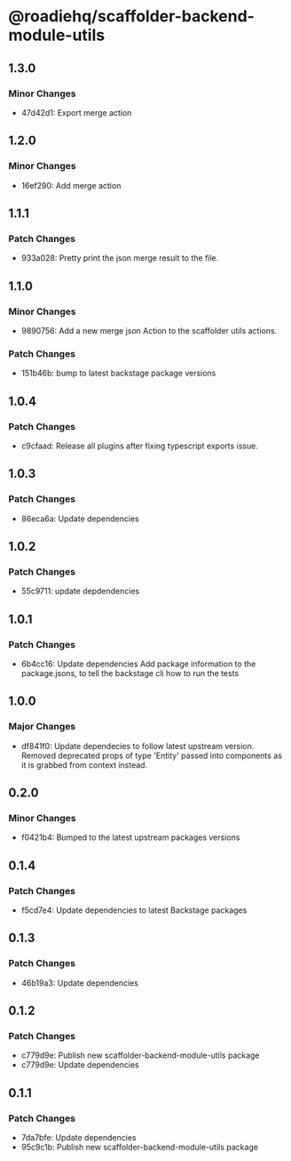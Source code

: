 # @roadiehq/scaffolder-backend-module-utils

## 1.3.0

### Minor Changes

- 47d42d1: Export merge action

## 1.2.0

### Minor Changes

- 16ef290: Add merge action

## 1.1.1

### Patch Changes

- 933a028: Pretty print the json merge result to the file.

## 1.1.0

### Minor Changes

- 9890756: Add a new merge json Action to the scaffolder utils actions.

### Patch Changes

- 151b46b: bump to latest backstage package versions

## 1.0.4

### Patch Changes

- c9cfaad: Release all plugins after fixing typescript exports issue.

## 1.0.3

### Patch Changes

- 86eca6a: Update dependencies

## 1.0.2

### Patch Changes

- 55c9711: update depdendencies

## 1.0.1

### Patch Changes

- 6b4cc16: Update dependencies
  Add package information to the package.jsons, to tell the backstage cli how to run the tests

## 1.0.0

### Major Changes

- df841f0: Update dependecies to follow latest upstream version. Removed deprecated props of type 'Entity' passed into components as it is grabbed from context instead.

## 0.2.0

### Minor Changes

- f0421b4: Bumped to the latest upstream packages versions

## 0.1.4

### Patch Changes

- f5cd7e4: Update dependencies to latest Backstage packages

## 0.1.3

### Patch Changes

- 46b19a3: Update dependencies

## 0.1.2

### Patch Changes

- c779d9e: Publish new scaffolder-backend-module-utils package
- c779d9e: Update dependencies

## 0.1.1

### Patch Changes

- 7da7bfe: Update dependencies
- 95c9c1b: Publish new scaffolder-backend-module-utils package
